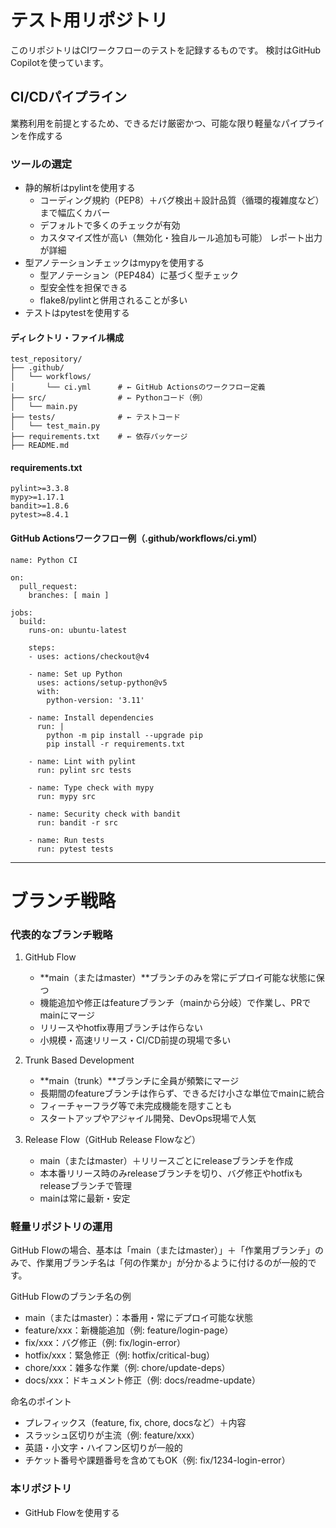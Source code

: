 # テスト用リポジトリ

このリポジトリはCIワークフローのテストを記録するものです。
検討はGitHub Copilotを使っています。

   
## CI/CDパイプライン

業務利用を前提とするため、できるだけ厳密かつ、可能な限り軽量なパイプラインを作成する

### ツールの選定

- 静的解析はpylintを使用する
  - コーディング規約（PEP8）＋バグ検出＋設計品質（循環的複雑度など）まで幅広くカバー
  - デフォルトで多くのチェックが有効
  - カスタマイズ性が高い（無効化・独自ルール追加も可能）
レポート出力が詳細
- 型アノテーションチェックはmypyを使用する
  - 型アノテーション（PEP484）に基づく型チェック
  - 型安全性を担保できる
  - flake8/pylintと併用されることが多い
- テストはpytestを使用する


#### ディレクトリ・ファイル構成

```
test_repository/
├── .github/
│   └── workflows/
│       └── ci.yml      # ← GitHub Actionsのワークフロー定義
├── src/                # ← Pythonコード（例）
│   └── main.py
├── tests/              # ← テストコード
│   └── test_main.py
├── requirements.txt    # ← 依存パッケージ
├── README.md
```

#### requirements.txt
```
pylint>=3.3.8
mypy>=1.17.1
bandit>=1.8.6
pytest>=8.4.1
```

#### GitHub Actionsワークフロー例（.github/workflows/ci.yml）
```
name: Python CI

on:
  pull_request:
    branches: [ main ]

jobs:
  build:
    runs-on: ubuntu-latest

    steps:
    - uses: actions/checkout@v4

    - name: Set up Python
      uses: actions/setup-python@v5
      with:
        python-version: '3.11'

    - name: Install dependencies
      run: |
        python -m pip install --upgrade pip
        pip install -r requirements.txt

    - name: Lint with pylint
      run: pylint src tests

    - name: Type check with mypy
      run: mypy src

    - name: Security check with bandit
      run: bandit -r src

    - name: Run tests
      run: pytest tests
```

---
# ブランチ戦略

### 代表的なブランチ戦略

1. GitHub Flow
   - **main（またはmaster）**ブランチのみを常にデプロイ可能な状態に保つ
   - 機能追加や修正はfeatureブランチ（mainから分岐）で作業し、PRでmainにマージ
   - リリースやhotfix専用ブランチは作らない
   - 小規模・高速リリース・CI/CD前提の現場で多い

2. Trunk Based Development
   - **main（trunk）**ブランチに全員が頻繁にマージ
   - 長期間のfeatureブランチは作らず、できるだけ小さな単位でmainに統合
   - フィーチャーフラグ等で未完成機能を隠すことも
   - スタートアップやアジャイル開発、DevOps現場で人気

3. Release Flow（GitHub Release Flowなど）
   - main（またはmaster）＋リリースごとにreleaseブランチを作成
   - 本本番リリース時のみreleaseブランチを切り、バグ修正やhotfixもreleaseブランチで管理
   - mainは常に最新・安定


### 軽量リポジトリの運用

GitHub Flowの場合、基本は「main（またはmaster）」＋「作業用ブランチ」のみで、作業用ブランチ名は「何の作業か」が分かるように付けるのが一般的です。

GitHub Flowのブランチ名の例
-  main（またはmaster）：本番用・常にデプロイ可能な状態
- feature/xxx：新機能追加（例: feature/login-page）
- fix/xxx：バグ修正（例: fix/login-error）
- hotfix/xxx：緊急修正（例: hotfix/critical-bug）
- chore/xxx：雑多な作業（例: chore/update-deps）
- docs/xxx：ドキュメント修正（例: docs/readme-update）

命名のポイント
- プレフィックス（feature, fix, chore, docsなど）＋内容
- スラッシュ区切りが主流（例: feature/xxx）
- 英語・小文字・ハイフン区切りが一般的
- チケット番号や課題番号を含めてもOK（例: fix/1234-login-error）

### 本リポジトリ

- GitHub Flowを使用する


